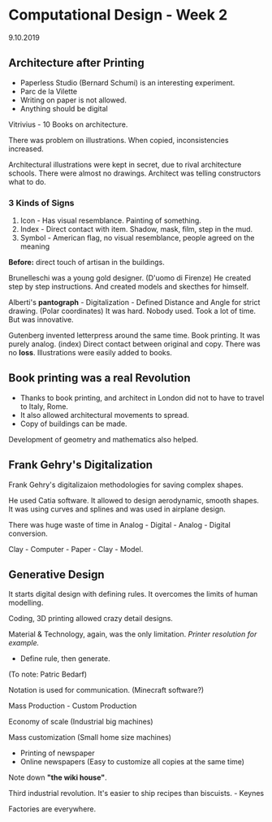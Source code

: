 # Computational Design - Week 2

9.10.2019

## Architecture after Printing

* Paperless Studio (Bernard Schumi) is an interesting experiment.
* Parc de la Vilette
* Writing on paper is not allowed.
* Anything should be digital

Vitrivius - 10 Books on architecture.

There was problem on illustrations. When copied, inconsistencies increased. 

Architectural illustrations were kept in secret, due to rival architecture schools. There were almost no drawings. Architect was telling constructors what to do.

### 3 Kinds of Signs

1. Icon - Has visual resemblance. Painting of something.
2. Index - Direct contact with item. Shadow, mask, film, step in the mud.
3. Symbol - American flag, no visual resemblance, people agreed on the meaning

**Before:** direct touch of artisan in the buildings.

Brunelleschi was a young gold designer. (D'uomo di Firenze) He created step by step instructions. And created models and skecthes for himself.

Alberti's **pantograph** - Digitalization - Defined Distance and Angle for strict drawing. (Polar coordinates) It was hard. Nobody used. Took a lot of time. But was innovative.

Gutenberg invented letterpress around the same time. Book printing. It was purely analog. (index) Direct contact between original and copy. There was no **loss**. Illustrations were easily added to books.

## Book printing was a real Revolution

* Thanks to book printing, and architect in London did not to have to travel to Italy, Rome. 
* It also allowed architectural movements to spread.
* Copy of buildings can be made.

Development of geometry and mathematics also helped.

## Frank Gehry's Digitalization

Frank Gehry's digitalizaion methodologies for saving complex shapes.

He used Catia software. It allowed to design aerodynamic, smooth shapes. It was using curves and splines and was used in airplane design.

There was huge waste of time in Analog - Digital - Analog - Digital conversion. 

Clay - Computer - Paper - Clay - Model.

## Generative Design

It starts digital design with defining rules. It overcomes the limits of human modelling.

Coding, 3D printing allowed crazy detail designs.

Material & Technology, again, was the only limitation. *Printer resolution for example.*

* Define rule, then generate.

(To note: Patric Bedarf)

Notation is used for communication. (Minecraft software?)

Mass Production - Custom Production

Economy of scale (Industrial big machines)

Mass customization (Small home size machines)

* Printing of newspaper
* Online newspapers (Easy to customize all copies at the same time)

Note down **"the wiki house"**.

Third industrial revolution. It's easier to ship recipes than biscuists. - Keynes

Factories are everywhere.


